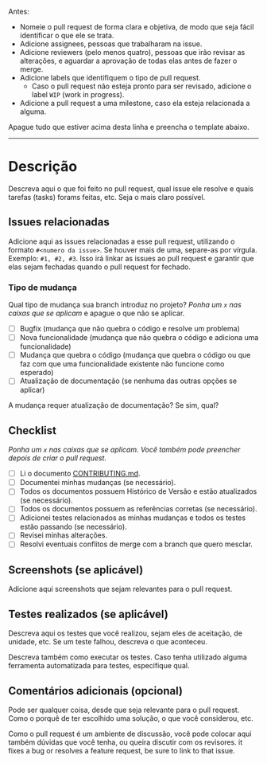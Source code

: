 
Antes:
- Nomeie o pull request de forma clara e objetiva, de modo que seja fácil identificar o que ele se trata.
- Adicione assignees, pessoas que trabalharam na issue.
- Adicione reviewers (pelo menos quatro), pessoas que irão revisar as alterações, e aguardar a aprovação de todas elas antes de fazer o merge.
- Adicione labels que identifiquem o tipo de pull request.
    - Caso o pull request não esteja pronto para ser revisado, adicione o label `WIP` (work in progress).
- Adicione a pull request a uma milestone, caso ela esteja relacionada a alguma.

Apague tudo que estiver acima desta linha e preencha o template abaixo.

----------------------------------------------------------------------------------------------------------------------------
# Descrição
Descreva aqui o que foi feito no pull request, qual issue ele resolve e quais tarefas (tasks) forams feitas, etc. Seja o mais claro possível.

## Issues relacionadas
Adicione aqui as issues relacionadas a esse pull request, utilizando o formato `#<numero da issue>`. Se houver mais de uma, separe-as por vírgula. Exemplo: `#1, #2, #3`. Isso irá linkar as issues ao pull request e garantir que elas sejam fechadas quando o pull request for fechado.

### Tipo de mudança
Qual tipo de mudança sua branch introduz no projeto?
_Ponha um `x` nas caixas que se aplicam_ e apague o que não se aplicar.

- [ ] Bugfix (mudança que não quebra o código e resolve um problema)
- [ ] Nova funcionalidade (mudança que não quebra o código e adiciona uma funcionalidade)
- [ ] Mudança que quebra o código (mudança que quebra o código ou que faz com que uma funcionalidade existente não funcione como esperado)
- [ ] Atualização de documentação (se nenhuma das outras opções se aplicar)

A mudança requer atualização de documentação? Se sim, qual?

## Checklist
_Ponha um `x` nas caixas que se aplicam. Você também pode preencher depois de criar o pull request._

- [ ] Li o documento [CONTRIBUTING.md](../CONTRIBUTING.md).
- [ ] Documentei minhas mudanças (se necessário).
- [ ] Todos os documentos possuem Histórico de Versão e estão atualizados (se necessário).
- [ ] Todos os documentos possuem as referências corretas (se necessário).
- [ ] Adicionei testes relacionados as minhas mudanças e todos os testes estão passando (se necessário).
- [ ] Revisei minhas alterações.
- [ ] Resolvi eventuais conflitos de merge com a branch que quero mesclar.

## Screenshots (se aplicável)
Adicione aqui screenshots que sejam relevantes para o pull request.

## Testes realizados (se aplicável)
Descreva aqui os testes que você realizou, sejam eles de aceitação, de unidade, etc. Se um teste falhou, descreva o que aconteceu.

Descreva também como executar os testes. Caso tenha utilizado alguma ferramenta automatizada para testes, especifique qual. 

## Comentários adicionais (opcional)
Pode ser qualquer coisa, desde que seja relevante para o pull request. Como o porquê de ter escolhido uma solução, o que você considerou, etc.

Como o pull request é um ambiente de discussão, você pode colocar aqui também dúvidas que você tenha, ou queira discutir com os revisores. it fixes a bug or resolves a feature request, be sure to link to that issue.
